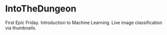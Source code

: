 # IntoTheDungeon
First Epic Friday. Introduction to Machine Learning. Live image classification via thumbnails.
